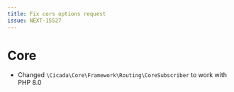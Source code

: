 ```yaml
---
title: Fix cors options request
issue: NEXT-15527
---
```

# Core
* Changed `\Cicada\Core\Framework\Routing\CoreSubscriber` to work with PHP 8.0
